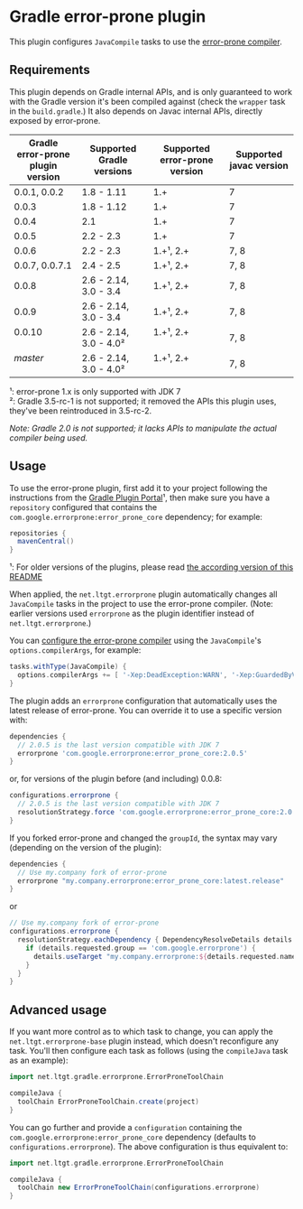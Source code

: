 Gradle error-prone plugin
=========================

This plugin configures `JavaCompile` tasks to use the [error-prone compiler].

[error-prone compiler]: http://errorprone.info/

Requirements
------------

This plugin depends on Gradle internal APIs,
and is only guaranteed to work with the Gradle version it's been compiled against
(check the `wrapper` task in the `build.gradle`.)
It also depends on Javac internal APIs, directly exposed by error-prone.

 Gradle error-prone plugin version | Supported Gradle versions | Supported error-prone version | Supported javac version
 --------------------------------- | ------------------------- | ----------------------------- | -----------------------
 0.0.1, 0.0.2                      | 1.8 - 1.11                | 1.+                           | 7
 0.0.3                             | 1.8 - 1.12                | 1.+                           | 7
 0.0.4                             | 2.1                       | 1.+                           | 7
 0.0.5                             | 2.2 - 2.3                 | 1.+                           | 7
 0.0.6                             | 2.2 - 2.3                 | 1.+¹, 2.+                     | 7, 8
 0.0.7, 0.0.7.1                    | 2.4 - 2.5                 | 1.+¹, 2.+                     | 7, 8
 0.0.8                             | 2.6 - 2.14, 3.0 - 3.4     | 1.+¹, 2.+                     | 7, 8
 0.0.9                             | 2.6 - 2.14, 3.0 - 3.4     | 1.+¹, 2.+                     | 7, 8
 0.0.10                            | 2.6 - 2.14, 3.0 - 4.0²    | 1.+¹, 2.+                     | 7, 8
 _master_                          | 2.6 - 2.14, 3.0 - 4.0²    | 1.+¹, 2.+                     | 7, 8

¹: error-prone 1.x is only supported with JDK 7  
²: Gradle 3.5-rc-1 is not supported; it removed the APIs this plugin uses,
they've been reintroduced in 3.5-rc-2.

_Note: Gradle 2.0 is not supported; it lacks APIs to manipulate the actual
compiler being used._

Usage
-----

To use the error-prone plugin,
first add it to your project following the instructions from the [Gradle Plugin Portal](https://plugins.gradle.org/plugin/net.ltgt.errorprone)¹,
then make sure you have a `repository` configured that contains the `com.google.errorprone:error_prone_core` dependency;
for example:

```groovy
repositories {
  mavenCentral()
}
```

¹: For older versions of the plugins, please read [the according version of this README](https://github.com/tbroyer/gradle-errorprone-plugin/commits/master/README.md)

When applied, the `net.ltgt.errorprone` plugin automatically  changes all `JavaCompile` tasks in
the project to use the error-prone compiler.
(Note: earlier versions used `errorprone` as the plugin identifier instead of `net.ltgt.errorprone`.)

You can [configure the error-prone compiler](http://errorprone.info/docs/flags) using the `JavaCompile`'s `options.compilerArgs`,
for example:

```groovy
tasks.withType(JavaCompile) {
  options.compilerArgs += [ '-Xep:DeadException:WARN', '-Xep:GuardedByValidator:OFF' ]
}
```

The plugin adds an `errorprone` configuration that automatically uses the latest release of error-prone.
You can override it to use a specific version with:

```groovy
dependencies {
  // 2.0.5 is the last version compatible with JDK 7
  errorprone 'com.google.errorprone:error_prone_core:2.0.5'
}
```

or, for versions of the plugin before (and including) 0.0.8:

```groovy
configurations.errorprone {
  // 2.0.5 is the last version compatible with JDK 7
  resolutionStrategy.force 'com.google.errorprone:error_prone_core:2.0.5'
}
```

If you forked error-prone and changed the `groupId`, the syntax may vary (depending on the version of the plugin):

```groovy
dependencies {
  // Use my.company fork of error-prone
  errorprone "my.company.errorprone:error_prone_core:latest.release"
}
```

or

```groovy
// Use my.company fork of error-prone
configurations.errorprone {
  resolutionStrategy.eachDependency { DependencyResolveDetails details ->
    if (details.requested.group == 'com.google.errorprone') {
      details.useTarget "my.company.errorprone:${details.requested.name}:latest.release"
    }
  }
}
```

Advanced usage
--------------

If you want more control as to which task to change,
you can apply the `net.ltgt.errorprone-base` plugin instead,
which doesn't reconfigure any task.
You'll then configure each task as follows
(using the `compileJava` task as an example):

```groovy
import net.ltgt.gradle.errorprone.ErrorProneToolChain

compileJava {
  toolChain ErrorProneToolChain.create(project)
}
```

You can go further and provide a `configuration` containing the `com.google.errorprone:error_prone_core` dependency
(defaults to `configurations.errorprone`).
The above configuration is thus equivalent to:

```groovy
import net.ltgt.gradle.errorprone.ErrorProneToolChain

compileJava {
  toolChain new ErrorProneToolChain(configurations.errorprone)
}
```
